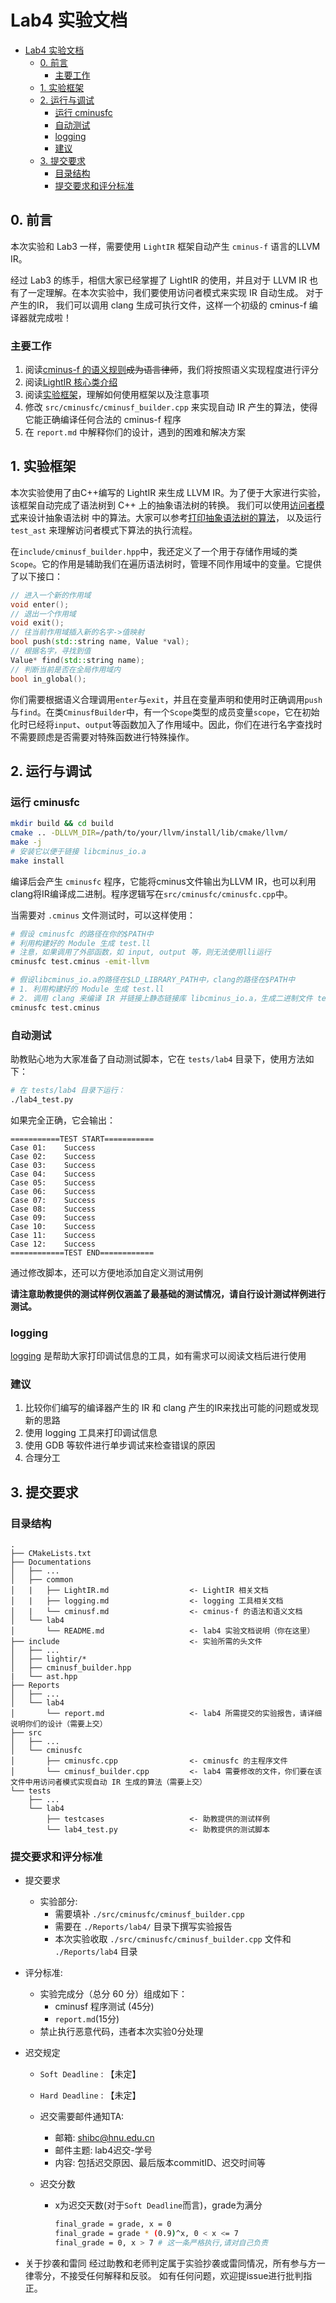 # Lab4 实验文档

- [Lab4 实验文档](#lab4-实验文档)
  - [0. 前言](#0-前言)
    - [主要工作](#主要工作)
  - [1. 实验框架](#1-实验框架)
  - [2. 运行与调试](#2-运行与调试)
    - [运行 cminusfc](#运行-cminusfc)
    - [自动测试](#自动测试)
    - [logging](#logging)
    - [建议](#建议)
  - [3. 提交要求](#3-提交要求)
    - [目录结构](#目录结构)
    - [提交要求和评分标准](#提交要求和评分标准)

## 0. 前言

本次实验和 Lab3 一样，需要使用 `LightIR` 框架自动产生 `cminus-f` 语言的LLVM IR。

经过 Lab3 的练手，相信大家已经掌握了 LightIR 的使用，并且对于 LLVM IR 也有了一定理解。在本次实验中，我们要使用访问者模式来实现 IR 自动生成。
对于产生的IR， 我们可以调用 clang 生成可执行文件，这样一个初级的 cminus-f 编译器就完成啦！

### 主要工作

1. 阅读[cminus-f 的语义规则](../common/cminusf.md)<del>成为语言律师</del>，我们将按照语义实现程度进行评分
2. 阅读[LightIR 核心类介绍](../common/LightIR.md)
3. 阅读[实验框架](#1-实验框架)，理解如何使用框架以及注意事项
4. 修改 `src/cminusfc/cminusf_builder.cpp` 来实现自动 IR 产生的算法，使得它能正确编译任何合法的 cminus-f 程序
5. 在 `report.md` 中解释你们的设计，遇到的困难和解决方案

## 1. 实验框架

本次实验使用了由C++编写的 LightIR 来生成 LLVM IR。为了便于大家进行实验，该框架自动完成了语法树到 C++ 上的抽象语法树的转换。
我们可以使用[访问者模式](README.md)来设计抽象语法树
中的算法。大家可以参考[打印抽象语法树的算法](README.md)，
以及运行 `test_ast` 来理解访问者模式下算法的执行流程。

在`include/cminusf_builder.hpp`中，我还定义了一个用于存储作用域的类`Scope`。它的作用是辅助我们在遍历语法树时，管理不同作用域中的变量。它提供了以下接口：
```cpp
// 进入一个新的作用域
void enter();
// 退出一个作用域
void exit();
// 往当前作用域插入新的名字->值映射
bool push(std::string name, Value *val);
// 根据名字，寻找到值
Value* find(std::string name);
// 判断当前是否在全局作用域内
bool in_global();
```
你们需要根据语义合理调用`enter`与`exit`，并且在变量声明和使用时正确调用`push`与`find`。在类`CminusfBuilder`中，有一个`Scope`类型的成员变量`scope`，它在初始化时已经将`input`、`output`等函数加入了作用域中。因此，你们在进行名字查找时不需要顾虑是否需要对特殊函数进行特殊操作。

## 2. 运行与调试

### 运行 cminusfc

```sh
mkdir build && cd build
cmake .. -DLLVM_DIR=/path/to/your/llvm/install/lib/cmake/llvm/
make -j
# 安装它以便于链接 libcminus_io.a
make install
```

编译后会产生 `cminusfc` 程序，它能将cminus文件输出为LLVM IR，也可以利用clang将IR编译成二进制。程序逻辑写在`src/cminusfc/cminusfc.cpp`中。

当需要对 `.cminus` 文件测试时，可以这样使用：

```sh
# 假设 cminusfc 的路径在你的$PATH中
# 利用构建好的 Module 生成 test.ll
# 注意，如果调用了外部函数，如 input, output 等，则无法使用lli运行
cminusfc test.cminus -emit-llvm

# 假设libcminus_io.a的路径在$LD_LIBRARY_PATH中，clang的路径在$PATH中
# 1. 利用构建好的 Module 生成 test.ll
# 2. 调用 clang 来编译 IR 并链接上静态链接库 libcminus_io.a，生成二进制文件 test
cminusfc test.cminus
```

### 自动测试

助教贴心地为大家准备了自动测试脚本，它在 `tests/lab4` 目录下，使用方法如下：
```sh
# 在 tests/lab4 目录下运行：
./lab4_test.py
```
如果完全正确，它会输出：
```
===========TEST START===========
Case 01:	Success
Case 02:	Success
Case 03:	Success
Case 04:	Success
Case 05:	Success
Case 06:	Success
Case 07:	Success
Case 08:	Success
Case 09:	Success
Case 10:	Success
Case 11:	Success
Case 12:	Success
============TEST END============
```
通过修改脚本，还可以方便地添加自定义测试用例

 **请注意助教提供的测试样例仅涵盖了最基础的测试情况，请自行设计测试样例进行测试。**

### logging

[logging](../common/logging.md) 是帮助大家打印调试信息的工具，如有需求可以阅读文档后进行使用

### 建议

1. 比较你们编写的编译器产生的 IR 和 clang 产生的IR来找出可能的问题或发现新的思路
2. 使用 logging 工具来打印调试信息
2. 使用 GDB 等软件进行单步调试来检查错误的原因
3. 合理分工

## 3. 提交要求

### 目录结构

```
.
├── CMakeLists.txt
├── Documentations
│   ├── ...
│   ├── common
│   |   ├── LightIR.md                  <- LightIR 相关文档
│   |   ├── logging.md                  <- logging 工具相关文档
│   |   └── cminusf.md                  <- cminus-f 的语法和语义文档
│   └── lab4
│       └── README.md                   <- lab4 实验文档说明（你在这里）
├── include                             <- 实验所需的头文件
│   ├── ...
│   ├── lightir/*
│   ├── cminusf_builder.hpp
|   └── ast.hpp
├── Reports
│   ├── ...
│   └── lab4
│       └── report.md                   <- lab4 所需提交的实验报告，请详细说明你们的设计（需要上交）
├── src
│   ├── ...
│   └── cminusfc
│       ├── cminusfc.cpp                <- cminusfc 的主程序文件
│       └── cminusf_builder.cpp         <- lab4 需要修改的文件，你们要在该文件中用访问者模式实现自动 IR 生成的算法（需要上交）
└── tests
    ├── ...
    └── lab4
        ├── testcases                   <- 助教提供的测试样例
        └── lab4_test.py                <- 助教提供的测试脚本

```

### 提交要求和评分标准

* 提交要求  
  * 实验部分:
    * 需要填补 `./src/cminusfc/cminusf_builder.cpp`
    * 需要在 `./Reports/lab4/` 目录下撰写实验报告
    * 本次实验收取 `./src/cminusfc/cminusf_builder.cpp` 文件和 `./Reports/lab4` 目录

* 评分标准: 
  * 实验完成分（总分 60 分）组成如下：
    * cminusf 程序测试 (45分)
    * `report.md`(15分)
  * 禁止执行恶意代码，违者本次实验0分处理

* 迟交规定
  * `Soft Deadline` : 【未定】
  * `Hard Deadline` : 【未定】
  * 迟交需要邮件通知TA: 
    * 邮箱: shibc@hnu.edu.cn
    * 邮件主题: lab4迟交-学号
    * 内容: 包括迟交原因、最后版本commitID、迟交时间等

  * 迟交分数
    * x为迟交天数(对于`Soft Deadline`而言)，grade为满分
      ``` bash
      final_grade = grade, x = 0
      final_grade = grade * (0.9)^x, 0 < x <= 7
      final_grade = 0, x > 7 # 这一条严格执行,请对自己负责
      ```

* 关于抄袭和雷同
  经过助教和老师判定属于实验抄袭或雷同情况，所有参与方一律零分，不接受任何解释和反驳。
如有任何问题，欢迎提issue进行批判指正。
